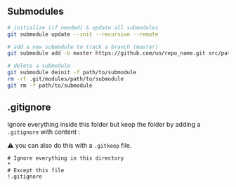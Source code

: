 
## Submodules 

```bash
# initialize (if needed) & update all submodules
git submodule update --init --recursive --remote

# add a new submodule to track a branch (master)
git submodule add -b master https://github.com/un/repo_name.git src/path/to/module

# delete a submodule
git submodule deinit -f path/to/submodule
rm -rf .git/modules/path/to/submodule
git rm -f path/to/submodule
```

## .gitignore
Ignore everything inside this folder but keep the folder by adding a `.gitignore` with content :

:warning: you can also do this with a `.gitkeep` file.

```
# Ignore everything in this directory
*
# Except this file
!.gitignore
```
